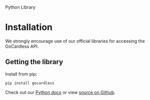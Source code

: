 <h0>Python Library</h0>

# Installation

We strongly encourage use of our official libraries for accessing the GoCardless API.

## Getting the library

Install from pip:

	pip install gocardless

Check out our [Python docs](/legacy/python) or view [source on Github](https://github.com/gocardless/gocardless-legacy-python).
